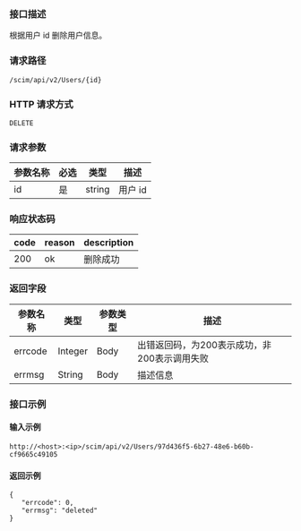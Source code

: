 ### 接口描述
根据用户 id 删除用户信息。

### 请求路径
```
/scim/api/v2/Users/{id}
```

### HTTP 请求方式
```
DELETE
```

### 请求参数
| **参数名称** | **必选** | **类型**   | **描述**    |
| -------- | ---- | ------ | ------- |
| id       | 是   | string | 用户 id |



### 响应状态码
| **code** | **reason** | **description** |
| ---- | ------ | ----------- |
| 200  | ok     | 删除成功    |

### 返回字段
| **参数名称** | **类型**    | **参数类型** | **描述**                                     |
| -------- | ------- | -------- | ---------------------------------------- |
| errcode  | Integer | Body     | 出错返回码，为200表示成功，非200表示调用失败|
| errmsg   | String  | Body     | 描述信息                                 |




### 接口示例
#### 输入示例
```
http://<host>:<ip>/scim/api/v2/Users/97d436f5-6b27-48e6-b60b-cf9665c49105
```
#### 返回示例
```
{
   "errcode": 0,
   "errmsg": "deleted"
}
```

